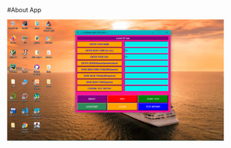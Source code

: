 #About App



![image](https://github.com/Akash671/ML-Project/blob/master/app/appImage/img1.png)
<br>
